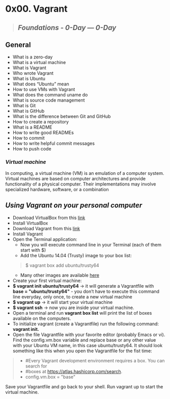 # **0x00. Vagrant**
> ## *Foundations - 0-Day ― 0-Day*

## General
* What is a zero-day
* What is a virtual machine
* What is Vagrant
* Who wrote Vagrant
* What is Ubuntu
* What does “Ubuntu” mean
* How to use VMs with Vagrant
* What does the command uname do
* What is source code management
* What is Git
* What is GitHub
* What is the difference between Git and GitHub
* How to create a repository
* What is a README
* How to write good READMEs
* How to commit
* How to write helpful commit messages
* How to push code

### *Virtual machine*

In computing, a virtual machine (VM) is an emulation of a computer system. Virtual machines are based on computer architectures and provide functionality of a physical computer. Their implementations may involve specialized hardware, software, or a combination

## *Using Vagrant on your personal computer*

* Download VirtualBox from this [link](https://www.virtualbox.org/wiki/Downloads)
* Install VirtualBox
* Download Vagrant from this [link](https://www.vagrantup.com/downloads.html)
* Install Vagrant
* Open the Terminal application:
  * Now you will execute command line in your Terminal (each of them start with $)
  * Add the Ubuntu 14.04 (Trusty) image to your box list:
  > $ vagrant box add ubuntu/trusty64 
  * Many other images are available [here](https://app.vagrantup.com/boxes/search)
* Create your first virtual machine:
* **$ vagrant init ubuntu/trusty64** -> it will generate a Vagrantfile with **base = "ubuntu/trusty64"** - you don’t have to execute this command line everyday, only once, to create a new virtual machine
* **$ vagrant up** -> it will start your virtual machine
* **$ vagrant ssh** -> now you are inside your virtual machine.
* Open a terminal and run **vagrant box list** will print the list of boxes available on the computers.
* To initialize vagrant (create a Vagrantfile) run the following command: **vagrant init.**
* Open the file Vagrantfile with your favorite editor (probably Emacs or vi). Find the config.vm.box variable and replace base or any other value with your Ubuntu VM name, in this case ubuntu/trusty64. It should look something like this when you open the Vagrantfile for the fist time:

> * #Every Vagrant development environment requires a box. You can search for
> * #boxes at https://atlas.hashicorp.com/search.
> * config.vm.box = "base"

Save your Vagrantfile and go back to your shell. Run vagrant up to start the virtual machine.